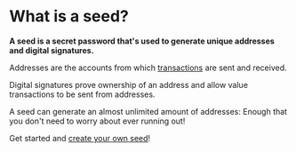 # What is a seed?

**A seed is a secret password that's used to generate unique addresses and digital signatures.**

Addresses are the accounts from which [transactions](introduction/what-is-a-transaction.md) are sent and received.

Digital signatures prove ownership of an address and allow value transactions to be sent from addresses.

A seed can generate an almost unlimited amount of addresses: Enough that you don't need to worry about ever running out!

Get started and [create your own seed](tutorials/create-a-seed.md)!